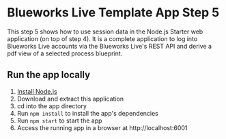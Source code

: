 # Blueworks Live Template App Step 5

This step 5 shows how to use session data in the Node.js Starter web application (on top of step 4). It is a complete application to log into Blueworks Live accounts via the Blueworks Live's REST API and derive a pdf view of a selected process blueprint.

## Run the app locally

1. [Install Node.js]
2. Download and extract this application
3. cd into the app directory
4. Run `npm install` to install the app's dependencies
5. Run `npm start` to start the app
6. Access the running app in a browser at http://localhost:6001

[Install Node.js]: https://nodejs.org/en/download/
